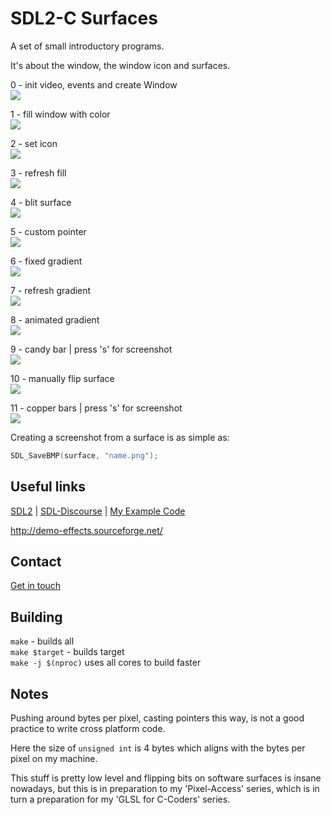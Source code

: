 # SDL2-C Surfaces

A set of small introductory programs.  

It's about the window, the window icon and surfaces.  

0 - init video, events and create Window  
![](./screenshots/0.png)

1 - fill window with color  
![](./screenshots/1.png)

2 - set icon  
![](./screenshots/2.png)

3 - refresh fill  
![](./screenshots/3.gif)

4 - blit surface  
![](./screenshots/4.png)

5 - custom pointer  
![](./screenshots/5.gif)

6 - fixed gradient  
![](./screenshots/6.png)

7 - refresh gradient  
![](./screenshots/7.gif)

8 - animated gradient  
![](./screenshots/8.gif)

9 - candy bar | press 's' for screenshot  
![](./screenshots/9.gif)

10 - manually flip surface  
![](./screenshots/10.png)

11 - copper bars | press 's' for screenshot  
![](./screenshots/11.gif)

Creating a screenshot from a surface is as simple as:  

```c
SDL_SaveBMP(surface, "name.png");
```

## Useful links

[SDL2](https://www.libsdl.org/) | [SDL-Discourse](https://discourse.libsdl.org) | [My Example Code](https://acry.github.io/SDL2-C.html)

<http://demo-effects.sourceforge.net/>

## Contact
[Get in touch](https://acry.github.io/#contact)

## Building

`make` - builds all  
`make $target` - builds target  
`make -j $(nproc)`  uses all cores to build faster  

## Notes

Pushing around bytes per pixel, casting pointers this way, is not a good practice to write cross platform code.

Here the size of `unsigned int` is 4 bytes which aligns with the bytes per pixel on my machine.

This stuff is pretty low level and flipping bits on software surfaces is insane nowadays, but this is in preparation to my 'Pixel-Access' series, which is in turn a preparation for my 'GLSL for C-Coders' series.
